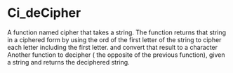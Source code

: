 # Ci_deCipher

A function named cipher that takes a string. 
The function returns that string in a ciphered form by using the ord of the first letter of the string to cipher each letter including the first letter. and convert that result to a character
Another function to decipher ( the opposite of the previous function), given a string and returns the deciphered string.
